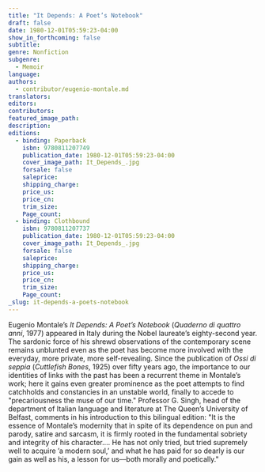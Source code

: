 ```yaml
---
title: "It Depends: A Poet’s Notebook"
draft: false
date: 1980-12-01T05:59:23-04:00
show_in_forthcoming: false
subtitle:
genre: Nonfiction
subgenre:
  - Memoir
language:
authors:
  - contributor/eugenio-montale.md
translators:
editors:
contributors:
featured_image_path:
description:
editions:
  - binding: Paperback
    isbn: 9780811207749
    publication_date: 1980-12-01T05:59:23-04:00
    cover_image_path: It_Depends_.jpg
    forsale: false
    saleprice:
    shipping_charge:
    price_us:
    price_cn:
    trim_size:
    Page_count:
  - binding: Clothbound
    isbn: 9780811207737
    publication_date: 1980-12-01T05:59:23-04:00
    cover_image_path: It_Depends_.jpg
    forsale: false
    saleprice:
    shipping_charge:
    price_us:
    price_cn:
    trim_size:
    Page_count:
_slug: it-depends-a-poets-notebook
---
```


Eugenio Montale’s _It Depends: A Poet’s Notebook_ (_Quaderno di quattro anni_, 1977) appeared in Italy during the Nobel laureate’s eighty-second year. The sardonic force of his shrewd observations of the contemporary scene remains unblunted even as the poet has become more involved with the everyday, more private, more self-revealing. Since the publication of _Ossi di seppia_ (_Cuttlefish Bones_, 1925) over fifty years ago, the importance to our identities of links with the past has been a recurrent theme in Montale’s work; here it gains even greater prominence as the poet attempts to find catchholds and constancies in an unstable world, finally to accede to "precariousness the muse of our time." Professor G. Singh, head of the department of Italian language and literature at The Queen’s University of Belfast, comments in his introduction to this bilingual edition: "It is the essence of Montale’s modernity that in spite of its dependence on pun and parody, satire and sarcasm, it is firmly rooted in the fundamental sobriety and integrity of his character.... He has not only tried, but tried supremely well to acquire ’a modern soul,’ and what he has paid for so dearly is our gain as well as his, a lesson for us––both morally and poetically."

